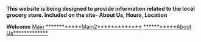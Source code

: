 **This website is being designed to provide information related to the local grocery store. Included on the site- About Us, Hours, Location**
<!DOCTYPE html>  
<html
	<head>
     	<body>
   			<b>Welcome  </b>
			<a href="https://zperov.github.io">Main   </a>
			<a href="https://zperov.github.io/Hours-and-Location">************Main2*************</a>
			<a href="https://zperov.github.io/About-Us/">***********About Us*************</a>
			<b Work In Progess /b>
		</body>
</html>

